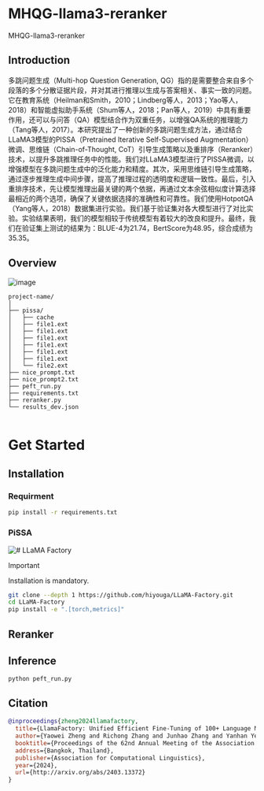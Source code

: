 # MHQG-llama3-reranker
MHQG-llama3-reranker

## Introduction
多跳问题生成（Multi-hop Question Generation, QG）指的是需要整合来自多个段落的多个分散证据片段，并对其进行推理以生成与答案相关、事实一致的问题。它在教育系统（Heilman和Smith，2010；Lindberg等人，2013；Yao等人，2018）和智能虚拟助手系统（Shum等人，2018；Pan等人，2019）中具有重要作用，还可以与问答（QA）模型结合作为双重任务，以增强QA系统的推理能力（Tang等人，2017）。本研究提出了一种创新的多跳问题生成方法，通过结合LLaMA3模型的PISSA（Pretrained Iterative Self-Supervised Augmentation）微调、思维链（Chain-of-Thought, CoT）引导生成策略以及重排序（Reranker）技术，以提升多跳推理任务中的性能。我们对LLaMA3模型进行了PISSA微调，以增强模型在多跳问题生成中的泛化能力和精度。其次，采用思维链引导生成策略，通过逐步推理生成中间步骤，提高了推理过程的透明度和逻辑一致性。最后，引入重排序技术，先让模型推理出最关键的两个依据，再通过文本余弦相似度计算选择最相近的两个选项，确保了关键依据选择的准确性和可靠性。我们使用HotpotQA（Yang等人，2018）数据集进行实验。我们基于验证集对各大模型进行了对比实验。实验结果表明，我们的模型相较于传统模型有着较大的改良和提升。最终，我们在验证集上测试的结果为：BLUE-4为21.74，BertScore为48.95，综合成绩为35.35。

## Overview

![image](https://github.com/kagomeSh4ron/MHQG-llama3-reranker/assets/138695155/fae2a828-8c58-4c85-b4ef-2136af6a2030)



```
project-name/
│
├── pissa/
│   ├── cache
│   ├── file1.ext
│   ├── file1.ext
│   ├── file1.ext
│   ├── file1.ext
│   ├── file1.ext
│   ├── file1.ext
│   └── file2.ext
├── nice_prompt.txt
├── nice_prompt2.txt
├── peft_run.py
├── requirements.txt
├── reranker.py
└── results_dev.json
    

```


# Get Started

## Installation

### Requirment
```bash
pip install -r requirements.txt
```

### PiSSA
![# LLaMA Factory](assets/logo.png)
> [!IMPORTANT]
> Installation is mandatory.

```bash
git clone --depth 1 https://github.com/hiyouga/LLaMA-Factory.git
cd LLaMA-Factory
pip install -e ".[torch,metrics]"
```





## Reranker



## Inference



```
python peft_run.py
```

## Citation

```bibtex
@inproceedings{zheng2024llamafactory,
  title={LlamaFactory: Unified Efficient Fine-Tuning of 100+ Language Models},
  author={Yaowei Zheng and Richong Zhang and Junhao Zhang and Yanhan Ye and Zheyan Luo and Zhangchi Feng and Yongqiang Ma},
  booktitle={Proceedings of the 62nd Annual Meeting of the Association for Computational Linguistics (Volume 3: System Demonstrations)},
  address={Bangkok, Thailand},
  publisher={Association for Computational Linguistics},
  year={2024},
  url={http://arxiv.org/abs/2403.13372}
}
```
